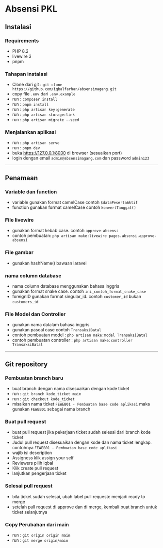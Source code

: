 # Absensi PKL

## Instalasi

### Requirements

-   PHP 8.2
-   livewire 3
-   pnpm

### Tahapan instalasi

-   Clone dari git : `git clone https://github.com/iqbalfarhan/absensimagang.git`
-   copy file `.env` dari `.env.example`
-   run : `composer install`
-   run : `pnpm install`
-   run : `php artisan key:generate`
-   run : `php artisan storage:link`
-   run : `php artisan migrate --seed`

### Menjalankan aplikasi

-   run : `php artisan serve`
-   run : `pnpm dev`
-   buka https://127.0.0.1:8000 di browser (sesuaikan port)
-   login dengan email `admin@absensimagang.com` dan password `admin123`

---

## Penamaan

### Variable dan function

-   variable gunakan format camelCase contoh `$dataPesertaAktif`
-   function gunakan format camelCase contoh `konvertTanggal()`

### File livewire

-   gunakan format kebab case. contoh `approve-absensi`
-   contoh pembuatan: `php artisan make:livewire pages.absensi.approve-absensi`

### File gambar

-   gunakan hashName() bawaan laravel

### nama column database

-   nama column database menggunakan bahasa inggris
-   gunakan format snake case. contoh `ini_contoh_format_snake_case`
-   foreignID gunakan format singular_id. contoh `customer_id` bukan `customers_id`

### File Model dan Controller

-   gunakan nama datalam bahasa inggris
-   gunakan pascal case contoh `TransaksiBatal`
-   contoh pembuatan model : `php artisan make:model TransaksiBatal`
-   contoh pembuatan controller : `php artisan make:controller TransaksiBatal`

---

## Git repository

### Pembuatan branch baru

-   buat branch dengan nama disesuaikan dengan kode ticket
-   run : `git branch kode_ticket main`
-   run : `git checkout kode_ticket`
-   misalkan nama ticket `FEWEB01 - Pembuatan base code aplikasi` maka gunakan `FEWEB01` sebagai nama branch

### Buat pull request

-   buat pull request jika pekerjaan ticket sudah selesai dari branch kode ticket
-   Judul pull request disesuaikan dengan kode dan nama ticket lengkap. contohnya `FEWEB01 - Pembuatan base code aplikasi`
-   wajib isi description
-   Assigness klik assign your self
-   Reviewers pilih iqbal
-   Klik create pull request
-   lanjutkan pengerjaan ticket

### Selesai pull request

-   bila ticket sudah selesai, ubah label pull requeste menjadi ready to merge
-   setelah pull request di approve dan di merge, kembali buat branch untuk ticket selanjutnya

### Copy Perubahan dari main

-   run : `git origin origin main`
-   run : `git merge origin/main`
